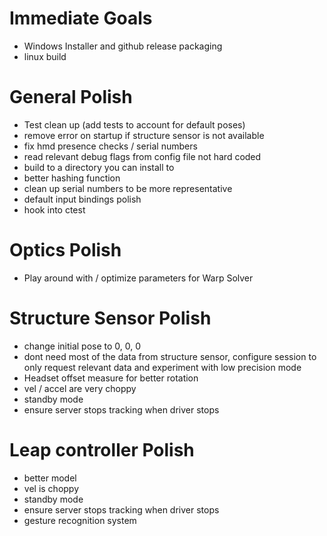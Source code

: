 # Immediate Goals
- Windows Installer and github release packaging
- linux build

# General Polish
- Test clean up (add tests to account for default poses)
- remove error on startup if structure sensor is not available
- fix hmd presence checks / serial numbers
- read relevant debug flags from config file not hard coded
- build to a directory you can install to
- better hashing function
- clean up serial numbers to be more representative
- default input bindings polish
- hook into ctest

# Optics Polish
- Play around with / optimize parameters for Warp Solver

# Structure Sensor Polish
- change initial pose to 0, 0, 0
- dont need most of the data from structure sensor, configure session to only request relevant data and experiment with low precision mode
- Headset offset measure for better rotation
- vel / accel are very choppy
- standby mode
- ensure server stops tracking when driver stops

# Leap controller Polish
- better model
- vel is choppy
- standby mode
- ensure server stops tracking when driver stops
- gesture recognition system